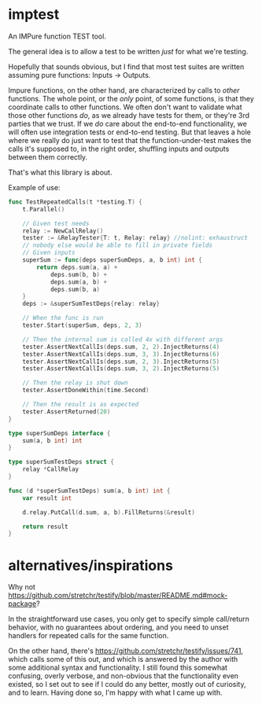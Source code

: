 # imptest

An IMPure function TEST tool.

The general idea is to allow a test to be written _just_ for what we're testing. 

Hopefully that sounds obvious, but I find that most test suites are written assuming pure functions: Inputs -> Outputs. 

Impure functions, on the other hand, are characterized by calls to _other_ functions. The whole point, or the _only_ point, of some functions, is that they coordinate calls to other functions. We often don't want to validate what those other functions _do_, as we already have tests for them, or they're 3rd parties that we trust. If we _do_ care about the end-to-end functionality, we will often use integration tests or end-to-end testing. But that leaves a hole where we really do just want to test that the function-under-test makes the calls it's supposed to, in the right order, shuffling inputs and outputs between them correctly.

That's what this library is about.

Example of use:
```go
func TestRepeatedCalls(t *testing.T) {
	t.Parallel()

	// Given test needs
	relay := NewCallRelay()
	tester := &RelayTester{T: t, Relay: relay} //nolint: exhaustruct
	// nobody else would be able to fill in private fields
	// Given inputs
	superSum := func(deps superSumDeps, a, b int) int {
		return deps.sum(a, a) +
			deps.sum(b, b) +
			deps.sum(a, b) +
			deps.sum(b, a)
	}
	deps := &superSumTestDeps{relay: relay}

	// When the func is run
	tester.Start(superSum, deps, 2, 3)

	// Then the internal sum is called 4x with different args
	tester.AssertNextCallIs(deps.sum, 2, 2).InjectReturns(4)
	tester.AssertNextCallIs(deps.sum, 3, 3).InjectReturns(6)
	tester.AssertNextCallIs(deps.sum, 2, 3).InjectReturns(5)
	tester.AssertNextCallIs(deps.sum, 3, 2).InjectReturns(5)

	// Then the relay is shut down
	tester.AssertDoneWithin(time.Second)

	// Then the result is as expected
	tester.AssertReturned(20)
}

type superSumDeps interface {
	sum(a, b int) int
}

type superSumTestDeps struct {
	relay *CallRelay
}

func (d *superSumTestDeps) sum(a, b int) int {
	var result int

	d.relay.PutCall(d.sum, a, b).FillReturns(&result)

	return result
}
```
# alternatives/inspirations
Why not https://github.com/stretchr/testify/blob/master/README.md#mock-package?

In the straightforward use cases, you only get to specify simple call/return behavior, with no guarantees about ordering, and you need to unset handlers for repeated calls for the same function.

On the other hand, there's https://github.com/stretchr/testify/issues/741, which calls some of this out, and which is answered by the author with some additional syntax and functionality. I still found this somewhat confusing, overly verbose, and non-obvious that the functionality even existed, so I set out to see if I could do any better, mostly out of curiosity, and to learn. Having done so, I'm happy with what I came up with.
